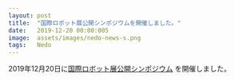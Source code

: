 ```yaml
---
layout: post
title:  "国際ロボット展公開シンポジウムを開催しました。"
date:   2019-12-20 00:00:005
image:  assets/images/nedo-news-s.png
tags:   Nedo
---
```


2019年12月20日に[国際ロボット展公開シンポジウム]({{url}}/irex_symposium) を開催しました。
